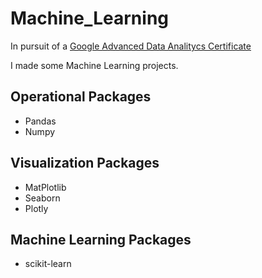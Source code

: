 # Machine_Learning
 In pursuit of a [Google Advanced Data Analitycs Certificate](https://www.coursera.org/account/accomplishments/professional-cert/SLXTJYE6FPVF)
 
 I made some Machine Learning projects.
 
## Operational Packages
 
 * Pandas
 * Numpy
 
## Visualization Packages

 * MatPlotlib
 * Seaborn
 * Plotly

## Machine Learning Packages

 * scikit-learn
 
